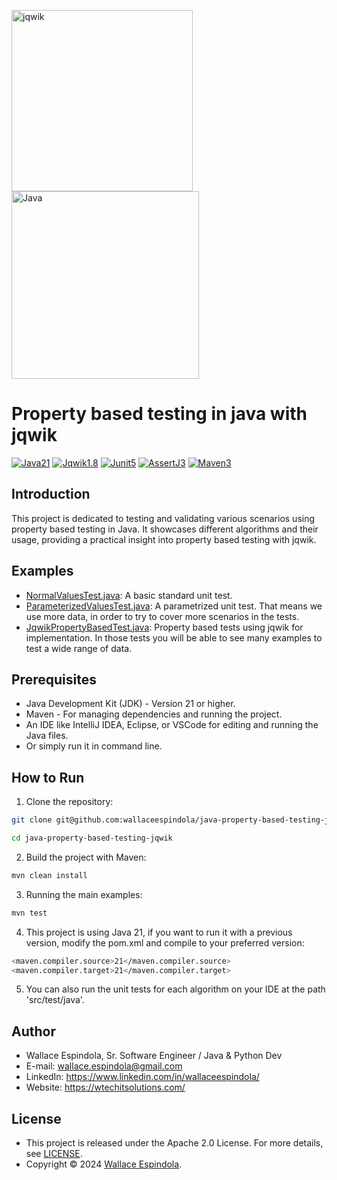 <p>
  <img src="https://repository-images.githubusercontent.com/54369221/b098cf00-afb4-11ea-89fb-fb4d2c505130" alt="jqwik" height="290"/>  
  <img src="https://www.kloia.com/hubfs/java-1.png" alt="Java" height="300"/>
</p>

Property based testing in java with jqwik
=============
[![Java21](https://img.shields.io/badge/java-21-brightgreen.svg)](https://openjdk.org/projects/jdk/21/)
[![Jqwik1.8](https://img.shields.io/badge/jqwik-1.8.3-orange.svg)](https://maven.apache.org/)
[![Junit5](https://img.shields.io/badge/junit-5.10.2-yellow.svg)](https://junit.org/junit5/)
[![AssertJ3](https://img.shields.io/badge/AssertJ-3.25.3-blue.svg)](https://assertj.github.io/doc/)
[![Maven3](https://img.shields.io/badge/Maven-3.3.0-purple.svg)](https://maven.apache.org/)

## Introduction

This project is dedicated to testing and validating various scenarios using property based testing in Java. It
showcases different algorithms and their usage, providing a practical insight into property based testing with jqwik.

## Examples
* [NormalValuesTest.java](src%2Ftest%2Fjava%2Fcom%2Fwtech%2Fapp%2FNormalValuesTest.java): A basic standard unit test.
* [ParameterizedValuesTest.java](src%2Ftest%2Fjava%2Fcom%2Fwtech%2Fapp%2FParameterizedValuesTest.java): A parametrized unit test. That means we use more data, in order to try to cover more scenarios in the tests.
* [JqwikPropertyBasedTest.java](src%2Ftest%2Fjava%2Fcom%2Fwtech%2Fapp%2FJqwikPropertyBasedTest.java): Property based tests using jqwik for implementation. In those tests you will be able to see many examples to test a wide range of data.

## Prerequisites

* Java Development Kit (JDK) - Version 21 or higher.
* Maven - For managing dependencies and running the project.
* An IDE like IntelliJ IDEA, Eclipse, or VSCode for editing and running the Java
  files.
* Or simply run it in command line.

## How to Run

1. Clone the repository:

```bash
git clone git@github.com:wallaceespindola/java-property-based-testing-jqwik.git

cd java-property-based-testing-jqwik
```

2. Build the project with Maven:

```bash
mvn clean install
```

3. Running the main examples:

```bash
mvn test
```

4. This project is using Java 21, if you want to run it with a previous version, modify the pom.xml and compile to your
   preferred version:

```bash
<maven.compiler.source>21</maven.compiler.source>
<maven.compiler.target>21</maven.compiler.target>
```

5. You can also run the unit tests for each algorithm on your IDE at the path 'src/test/java'.

## Author

* Wallace Espindola, Sr. Software Engineer / Java & Python Dev
* E-mail: wallace.espindola@gmail.com
* LinkedIn: https://www.linkedin.com/in/wallaceespindola/
* Website: https://wtechitsolutions.com/

## License

* This project is released under the Apache 2.0 License. For more details, see [LICENSE](LICENSE).
* Copyright © 2024 [Wallace Espindola](https://github.com/wallaceespindola/).
